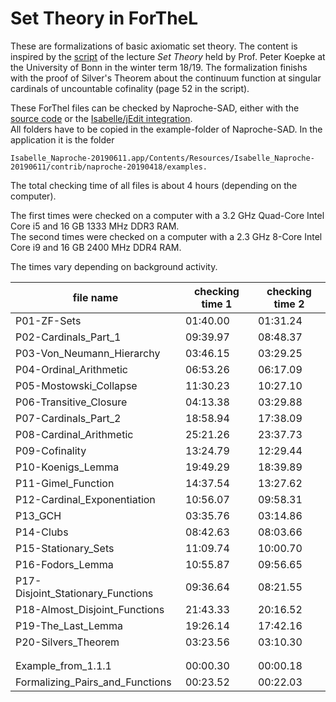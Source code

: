 # Set Theory in ForTheL

These are formalizations of basic axiomatic set theory. The content is inspired by the [script](http://www.math.uni-bonn.de/ag/logik/teaching/2018WS/set_theory/current_scriptum.pdf) of the lecture *Set Theory* held by Prof. Peter Koepke at the University of Bonn in the winter term 18/19.
The formalization finishs with the proof of Silver's Theorem about the continuum function at singular cardinals of uncountable cofinality (page 52 in the script).

These ForThel files can be checked by Naproche-SAD, either with the [source code](https://github.com/Naproche/Naproche-SAD) or the [Isabelle/jEdit integration](https://files.sketis.net/Isabelle_Naproche-20190611/).  
All folders have to be copied in the example-folder of Naproche-SAD. In the application it is the folder  
```
Isabelle_Naproche-20190611.app/Contents/Resources/Isabelle_Naproche-20190611/contrib/naproche-20190418/examples.
```

The total checking time of all files is about 4 hours (depending on the computer).

The first times were checked on a computer with a 3.2 GHz Quad-Core Intel Core i5 and 16 GB 1333 MHz DDR3 RAM.  
The second times were checked on a computer with a 2.3 GHz 8-Core Intel Core i9 and 16 GB 2400 MHz DDR4 RAM.

The times vary depending on background activity.

| file name                         | checking time 1       | checking time 2       |
| --------------------------------- | --------------------- | --------------------- |
| P01-ZF-Sets                       | 01:40.00              | 01:31.24              |
| P02-Cardinals_Part_1              | 09:39.97              | 08:48.37              |
| P03-Von_Neumann_Hierarchy         | 03:46.15              | 03:29.25              |
| P04-Ordinal_Arithmetic            | 06:53.26              | 06:17.09              |
| P05-Mostowski_Collapse            | 11:30.23              | 10:27.10              |
| P06-Transitive_Closure            | 04:13.38              | 03:29.88              |
| P07-Cardinals_Part_2              | 18:58.94              | 17:38.09              |
| P08-Cardinal_Arithmetic           | 25:21.26              | 23:37.73              |
| P09-Cofinality                    | 13:24.79              | 12:29.44              |
| P10-Koenigs_Lemma                 | 19:49.29              | 18:39.89              |
| P11-Gimel_Function                | 14:37.54              | 13:27.62              |
| P12-Cardinal_Exponentiation       | 10:56.07              | 09:58.31              |
| P13_GCH                           | 03:35.76              | 03:14.86              |
| P14-Clubs                         | 08:42.63              | 08:03.66              |
| P15-Stationary_Sets               | 11:09.74              | 10:00.70              |
| P16-Fodors_Lemma                  | 10:55.87              | 09:56.65              |
| P17-Disjoint_Stationary_Functions | 09:36.64              | 08:21.55              |
| P18-Almost_Disjoint_Functions     | 21:43.33              | 20:16.52              |
| P19-The_Last_Lemma                | 19:26.14              | 17:42.16              |
| P20-Silvers_Theorem               | 03:23.56              | 03:10.30              |
|                                   |                       |                       |
|                                   |                       |                       |
| Example_from_1.1.1                | 00:00.30              | 00:00.18              |
| Formalizing_Pairs_and_Functions   | 00:23.52              | 00:22.03              |
